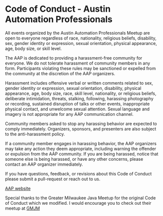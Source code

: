 # Code of Conduct - Austin Automation Professionals

All events organized by the Austin Automation Professionals Meetup are open to everyone regardless of race, nationality, religious beliefs, disability, sex, gender identity or expression, sexual orientation, physical appearance, age, body size, or skill level.

The AAP is dedicated to providing a harassment-free community for everyone. We do not tolerate harassment of community members in any form. Participants violating these rules may be sanctioned or expelled from the community at the discretion of the AAP organizers.

Harassment includes offensive verbal or written comments related to sex, gender identity or expression, sexual orientation, disability, physical appearance, age, body size, race, skill level, nationality, or religious beliefs, deliberate intimidation, threats, stalking, following, harassing photography or recording, sustained disruption of talks or other events, inappropriate physical contact, and unwelcome sexual attention. Sexual language and imagery is not appropriate for any AAP communication channel.

Community members asked to stop any harassing behavior are expected to comply immediately. Organizers, sponsors, and presenters are also subject to the anti-harassment policy.

If a community member engages in harassing behavior, the AAP organizers may take any action they deem appropriate, including warning the offender or expulsion from the AAP community. If you are being harassed, notice that someone else is being harassed, or have any other concerns, please contact an AAP organizer immediately.

If you have questions, feedback, or revisions about this Code of Conduct please submit a pull-request or reach out to us.

[AAP website](https://www.meetup.com/Austin-Automation-Professionals/)


Special thanks to the Greater Milwaukee Java Meetup for the original Code of Conduct which we modified. I would encourage you to check out their meetup at [GMJM](https://www.meetup.com/Greater-Milwaukee-Java-Meetup/)

